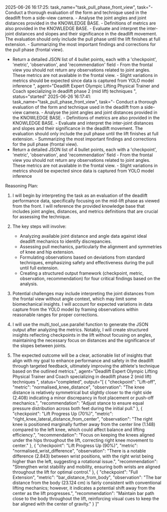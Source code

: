2025-06-26 16:17:25: task_name="task_pull_phase_front_view", task="- Conduct a thorough evaluation of the form and technique used in the deadlift from a side-view camera. - Analyse the joint angles and joint distances provided in the KNOWLEDGE BASE. - Definitions of metrics are also provided in the KNOWLEDGE BASE. - Evaluate and interpret the inter-joint distances and slopes and their significance in the deadlift movement. The evaluation should only include the pull phase until the lift finishes at full extension. - Summarizing the most important findings and corrections for the pull phase (frontal view).
- Return a detailed JSON list of 4 bullet points, each with a 'checkpoint', 'metric', 'observation', and 'recommendation' field - From the frontal view you should not return any observations related to joint angles. These metrics are not available in the frontal view. - Slight variations in metrics should be expected since data is captured from YOLO model inference
", agent="Deadlift Expert Olympic Lifting Physical Trainer and Coach specializing in deadlift phase 2 (mid lift) techniques
", status="started"
2025-06-26 16:17:41: task_name="task_pull_phase_front_view", task="- Conduct a thorough evaluation of the form and technique used in the deadlift from a side-view camera. - Analyse the joint angles and joint distances provided in the KNOWLEDGE BASE. - Definitions of metrics are also provided in the KNOWLEDGE BASE. - Evaluate and interpret the inter-joint distances and slopes and their significance in the deadlift movement. The evaluation should only include the pull phase until the lift finishes at full extension. - Summarizing the most important findings and corrections for the pull phase (frontal view).
- Return a detailed JSON list of 4 bullet points, each with a 'checkpoint', 'metric', 'observation', and 'recommendation' field - From the frontal view you should not return any observations related to joint angles. These metrics are not available in the frontal view. - Slight variations in metrics should be expected since data is captured from YOLO model inference


Reasoning Plan:
1. I will begin by interpreting the task as an evaluation of the deadlift performance data, specifically focusing on the mid-lift phase as viewed from the front. I will reference the provided knowledge base that includes joint angles, distances, and metrics definitions that are crucial for assessing the technique. 

2. The key steps will involve:
   - Analyzing available joint distance and angle data against ideal deadlift mechanics to identify discrepancies.
   - Assessing pull mechanics, particularly the alignment and symmetries of knee and hip extension.
   - Formulating observations based on deviations from standard techniques, emphasizing safety and effectiveness during the pull until full extension. 
   - Creating a structured output framework (checkpoint, metric, observation, recommendation) for four critical findings based on the analysis.

3. Potential challenges may include interpreting the joint distances from the frontal view without angle context, which may limit some biomechanical insights. I will account for expected variations in data capture from the YOLO model by framing observations within reasonable ranges for proper corrections. 

4. I will use the multi_tool_use.parallel function to generate the JSON output after analyzing the metrics. Notably, I will create structured insights reflecting checkpoints in the lift without focusing on angles, maintaining the necessary focus on distances and the significance of the slopes between joints. 

5. The expected outcome will be a clear, actionable list of insights that align with my goal to enhance performance and safety in the deadlift through targeted feedback, ultimately improving the athlete's technique based on the outlined metrics.", agent="Deadlift Expert Olympic Lifting Physical Trainer and Coach specializing in deadlift phase 2 (mid lift) techniques
", status="completed", output="[
  {
    "checkpoint": "Lift-off", 
    "metric": "normalised_knee_distance", 
    "observation": "The knee distance is relatively symmetrical but slightly closer to the right side (2.408) indicating a minor discrepancy in foot placement or push-off mechanics.", 
    "recommendation": "Adjust stance to ensure equal pressure distribution across both feet during the initial pull."
  },
  {
    "checkpoint": "Lift Progress Up (70%)", 
    "metric": "right_knee_lateral_distance_from_center", 
    "observation": "The right knee is positioned marginally further away from the center line (1.148) compared to the left knee, which could affect balance and lifting efficiency.", 
    "recommendation": "Focus on keeping the knees aligned under the hips throughout the lift, correcting right knee movement to center."
  },
  {
    "checkpoint": "Lift Progress Up (90%)", 
    "metric": "normalised_wrist_difference", 
    "observation": "There is a notable difference (2.843) between wrist positions, with the right wrist being higher than the left, suggesting a rotational issue.", 
    "recommendation": "Strengthen wrist stability and mobility, ensuring both wrists are aligned throughout the lift for optimal control."
  },
  {
    "checkpoint": "Full Extension", 
    "metric": "bar_distance_from_body", 
    "observation": "The bar distance from the body (23.124 cm) is fairly consistent with conventional lifting mechanics; however, it indicates a potential shift away from the center as the lift progresses.", 
    "recommendation": "Maintain bar path close to the body throughout the lift, reinforcing visual cues to keep the bar aligned with the center of gravity."
  }
]"
